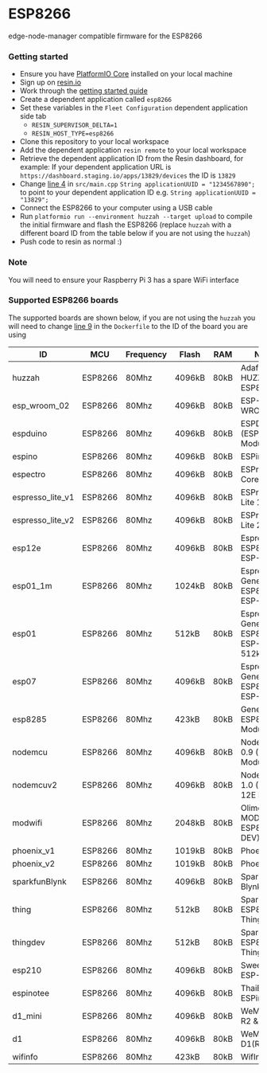 # ESP8266
edge-node-manager compatible firmware for the ESP8266

### Getting started
 - Ensure you have [PlatformIO Core](http://docs.platformio.org/en/latest/installation.html) installed on your local machine
 - Sign up on [resin.io](https://dashboard.resin.io/signup)
 - Work through the [getting started guide](https://docs.resin.io/raspberrypi3/nodejs/getting-started/)
 - Create a dependent application called `esp8266`
 - Set these variables in the `Fleet Configuration` dependent application side tab
    - `RESIN_SUPERVISOR_DELTA=1`
    - `RESIN_HOST_TYPE=esp8266`
 - Clone this repository to your local workspace
 - Add the dependent application `resin remote` to your local workspace
 - Retrieve the dependent application ID from the Resin dashboard, for example: If your dependent application URL is
 `https://dashboard.staging.io/apps/13829/devices` the ID is `13829`
 - Change [line 4](https://github.com/resin-io-projects/esp8266/blob/master/src/main.cpp#L4) in `src/main.cpp` `String applicationUUID = "1234567890";` to point to your dependent application ID e.g. `String applicationUUID = "13829";`
 - Connect the ESP8266 to your computer using a USB cable
 - Run `platformio run --environment huzzah --target upload` to compile the initial firmware and flash the ESP8266 (replace `huzzah` with a different board ID from the table below if you are not using the `huzzah`)
 - Push code to resin as normal :)

### Note
You will need to ensure your Raspberry Pi 3 has a spare WiFi interface

### Supported ESP8266 boards
The supported boards are shown below, if you are not using the `huzzah` you will need to change [line 9](https://github.com/resin-io-projects/esp8266/blob/master/Dockerfile#L9) in the `Dockerfile` to the ID of the board you are using

| ID               | MCU     | Frequency | Flash  | RAM  | Name                                  |
|------------------|---------|-----------|--------|------|---------------------------------------|
| huzzah           | ESP8266 | 80Mhz     | 4096kB | 80kB | Adafruit HUZZAH ESP8266               |
| esp_wroom_02     | ESP8266 | 80Mhz     | 4096kB | 80kB | ESP-WROOM-02                          |
| espduino         | ESP8266 | 80Mhz     | 4096kB | 80kB | ESPDuino (ESP-13 Module)              |
| espino           | ESP8266 | 80Mhz     | 4096kB | 80kB | ESPino                                |
| espectro         | ESP8266 | 80Mhz     | 4096kB | 80kB | ESPrectro Core                        |
| espresso_lite_v1 | ESP8266 | 80Mhz     | 4096kB | 80kB | ESPresso Lite 1.0                     |
| espresso_lite_v2 | ESP8266 | 80Mhz     | 4096kB | 80kB | ESPresso Lite 2.0                     |
| esp12e           | ESP8266 | 80Mhz     | 4096kB | 80kB | Espressif ESP8266 ESP-12E             |
| esp01_1m         | ESP8266 | 80Mhz     | 1024kB | 80kB | Espressif Generic ESP8266 ESP-01 1M   |
| esp01            | ESP8266 | 80Mhz     | 512kB  | 80kB | Espressif Generic ESP8266 ESP-01 512k |
| esp07            | ESP8266 | 80Mhz     | 4096kB | 80kB | Espressif Generic ESP8266 ESP-07      |
| esp8285          | ESP8266 | 80Mhz     | 423kB  | 80kB | Generic ESP8285 Module                |
| nodemcu          | ESP8266 | 80Mhz     | 4096kB | 80kB | NodeMCU 0.9 (ESP-12 Module)           |
| nodemcuv2        | ESP8266 | 80Mhz     | 4096kB | 80kB | NodeMCU 1.0 (ESP-12E Module)          |
| modwifi          | ESP8266 | 80Mhz     | 2048kB | 80kB | Olimex MOD-WIFI-ESP8266(-DEV)         |
| phoenix_v1       | ESP8266 | 80Mhz     | 1019kB | 80kB | Phoenix 1.0                           |
| phoenix_v2       | ESP8266 | 80Mhz     | 1019kB | 80kB | Phoenix 2.0                           |
| sparkfunBlynk    | ESP8266 | 80Mhz     | 4096kB | 80kB | SparkFun Blynk Board                  |
| thing            | ESP8266 | 80Mhz     | 512kB  | 80kB | SparkFun ESP8266 Thing                |
| thingdev         | ESP8266 | 80Mhz     | 512kB  | 80kB | SparkFun ESP8266 Thing Dev            |
| esp210           | ESP8266 | 80Mhz     | 4096kB | 80kB | SweetPea ESP-210                      |
| espinotee        | ESP8266 | 80Mhz     | 4096kB | 80kB | ThaiEasyElec ESPino                   |
| d1_mini          | ESP8266 | 80Mhz     | 4096kB | 80kB | WeMos D1 R2 & mini                    |
| d1               | ESP8266 | 80Mhz     | 4096kB | 80kB | WeMos D1(Retired)                     |
| wifinfo          | ESP8266 | 80Mhz     | 423kB  | 80kB | WifInfo                               |
